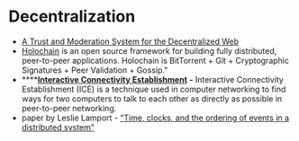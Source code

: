 # Decentralization

* [A Trust and Moderation System for the Decentralized Web](https://adecentralizedworld.com/2020/06/a-trust-and-moderation-system-for-the-decentralized-web/)
* [Holochain](https://holochain.org/) is an open source framework for building fully distributed, peer-to-peer applications. Holochain is BitTorrent + Git + Cryptographic Signatures + Peer Validation + Gossip."&#x20;
* ****[**Interactive Connectivity Establishment**](https://en.wikipedia.org/wiki/Interactive\_Connectivity\_Establishment) **-** Interactive Connectivity Establishment (ICE) is a technique used in computer networking to find ways for two computers to talk to each other as directly as possible in peer-to-peer networking.
* paper by Leslie Lamport -  ["Time, clocks, and the ordering of events in a distributed system"](https://lamport.azurewebsites.net/pubs/time-clocks.pdf)

